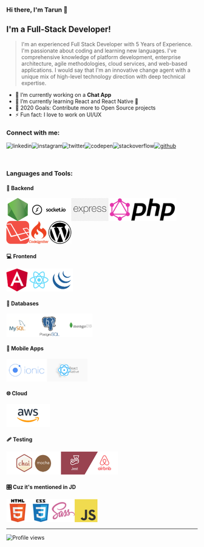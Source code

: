 ### Hi there, I'm Tarun 👋

## I'm a Full-Stack Developer!
> I'm an experienced Full Stack Developer with 5 Years of Experience. I'm passionate about coding and learning new languages. I've comprehensive knowledge of platform development, enterprise architecture, agile methodologies, cloud services, and web-based applications. I would say that I'm an innovative change agent with a unique mix of high-level technology direction with deep technical expertise.

- 🔭 I’m currently working on a **Chat App**
- 🌱 I’m currently learning React and React Native 🤣
- 🥅 2020 Goals: Contribute more to Open Source projects
- ⚡ Fun fact: I love to work on UI/UX

### Connect with me:

[<img align="left" src='https://cdn.jsdelivr.net/npm/simple-icons@3.0.1/icons/linkedin.svg' alt='linkedin' height='40'>][linkedin]
[<img align="left" src='https://cdn.jsdelivr.net/npm/simple-icons@3.0.1/icons/instagram.svg' alt='instagram' height='40'>][instagram]
[<img align="left" src='https://cdn.jsdelivr.net/npm/simple-icons@3.0.1/icons/twitter.svg' alt='twitter' height='40'>][twitter]
[<img align="left" src='https://cdn.jsdelivr.net/npm/simple-icons@3.0.1/icons/codepen.svg' alt='codepen' height='40'>][codepen]
[<img align="left" src='https://cdn.jsdelivr.net/npm/simple-icons@3.0.1/icons/stackoverflow.svg' alt='stackoverflow' height='40'>][stackoverflow]
[<img src='https://cdn.jsdelivr.net/npm/simple-icons@3.0.1/icons/github.svg' alt='github' height='40'>][github]

<br />

### Languages and Tools:

#### 📜 Backend
<img align="left" height="60px" src="https://raw.githubusercontent.com/devtarun/devtarun/master/assets/nodejs.png" />
<img align="left" height="60px" src="https://raw.githubusercontent.com/devtarun/devtarun/master/assets/socketio.png" />
<img align="left" height="60px" src="https://raw.githubusercontent.com/devtarun/devtarun/master/assets/express.png" />
<img align="left" height="60px" src="https://raw.githubusercontent.com/devtarun/devtarun/master/assets/graphql.png" />
<img align="left" height="60px" src="https://raw.githubusercontent.com/devtarun/devtarun/master/assets/php.png" />
<img align="left" height="60px" src="https://raw.githubusercontent.com/devtarun/devtarun/master/assets/laravel.webp" />
<img align="left" height="60px" src="https://raw.githubusercontent.com/devtarun/devtarun/master/assets/codeigniter.webp" />
<img align="" height="60px" src="https://raw.githubusercontent.com/devtarun/devtarun/master/assets/wordpress.png" />

<br />

#### 💻 Frontend
<img align="left" height="60px" src="https://raw.githubusercontent.com/devtarun/devtarun/master/assets/angular.png" />
<img align="left" height="60px" src="https://raw.githubusercontent.com/devtarun/devtarun/master/assets/react.png" />
<img align="" height="60px" src="https://raw.githubusercontent.com/devtarun/devtarun/master/assets/jquery.png" />

<br />

#### 💽 Databases
<img align="left" height="60px" src="https://raw.githubusercontent.com/devtarun/devtarun/master/assets/mysql.png" />
<img align="left" height="60px" src="https://raw.githubusercontent.com/devtarun/devtarun/master/assets/postgre.png" />
<img align="" height="60px" src="https://raw.githubusercontent.com/devtarun/devtarun/master/assets/mongodb.png" />

<br />

#### 📱 Mobile Apps
<img align="left" height="60px" src="https://raw.githubusercontent.com/devtarun/devtarun/master/assets/ionic.png" />
<img align="" height="60px" src="https://raw.githubusercontent.com/devtarun/devtarun/master/assets/react-native.png" />

<br />

#### 🌐 Cloud
<img align="" height="60px" src="https://raw.githubusercontent.com/devtarun/devtarun/master/assets/aws.png" />

<br />

#### 🩹 Testing
<img align="left" height="60px" src="https://raw.githubusercontent.com/devtarun/devtarun/master/assets/mocha.png" />
<img align="" height="60px" src="https://raw.githubusercontent.com/devtarun/devtarun/master/assets/enzym.jpeg" />

<br />

#### 🎛 Cuz it's mentioned in JD
<img align="left" height="60px" src="https://raw.githubusercontent.com/devtarun/devtarun/master/assets/html.png" />
<img align="left" height="60px" src="https://raw.githubusercontent.com/devtarun/devtarun/master/assets/css.png" />
<img align="left" height="60px" src="https://raw.githubusercontent.com/devtarun/devtarun/master/assets/sass.png" />
<img align="" height="60px" src="https://raw.githubusercontent.com/devtarun/devtarun/master/assets/javascript.png" />

---

![Profile views](https://gpvc.arturio.dev/devtarun)

[linkedin]: https://www.linkedin.com/in/tarun12/
[twitter]: https://twitter.com/beingMe_Tarun
[github]: https://github.com/devtarun
[instagram]: https://www.instagram.com/beingme_tarun/
[codepen]: https://codepen.io/devtarun
[stackoverflow]: https://stackoverflow.com/users/6748760/tarun

